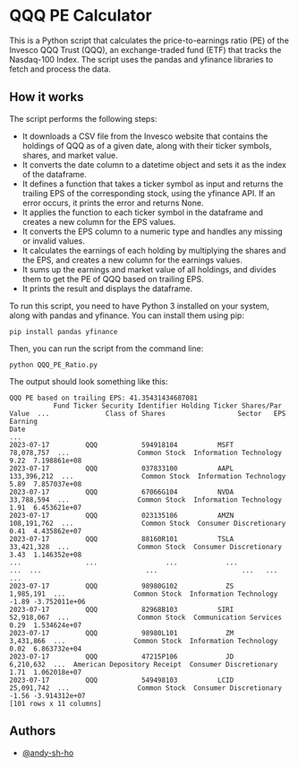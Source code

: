 # QQQ PE Calculator

This is a Python script that calculates the price-to-earnings ratio (PE) of the Invesco QQQ Trust (QQQ), an exchange-traded fund (ETF) that tracks the Nasdaq-100 Index. The script uses the pandas and yfinance libraries to fetch and process the data.

## How it works

The script performs the following steps:
* It downloads a CSV file from the Invesco website that contains the holdings of QQQ as of a given date, along with their ticker symbols, shares, and market value.
* It converts the date column to a datetime object and sets it as the index of the dataframe.
* It defines a function that takes a ticker symbol as input and returns the trailing EPS of the corresponding stock, using the yfinance API. If an error occurs, it prints the error and returns None.
* It applies the function to each ticker symbol in the dataframe and creates a new column for the EPS values.
* It converts the EPS column to a numeric type and handles any missing or invalid values.
* It calculates the earnings of each holding by multiplying the shares and the EPS, and creates a new column for the earnings values.
* It sums up the earnings and market value of all holdings, and divides them to get the PE of QQQ based on trailing EPS.
* It prints the result and displays the dataframe.

To run this script, you need to have Python 3 installed on your system, along with pandas and yfinance. You can install them using pip:
```
pip install pandas yfinance
```
Then, you can run the script from the command line:
```
python QQQ_PE_Ratio.py
```
The output should look something like this:
```
QQQ PE based on trailing EPS: 41.35431434687081
           Fund Ticker Security Identifier Holding Ticker Shares/Par Value  ...              Class of Shares                  Sector   EPS       Earning
Date                                                                        ...
2023-07-17         QQQ           594918104          MSFT        78,078,757  ...                 Common Stock  Information Technology  9.22  7.198861e+08
2023-07-17         QQQ           037833100          AAPL       133,396,212  ...                 Common Stock  Information Technology  5.89  7.857037e+08
2023-07-17         QQQ           67066G104          NVDA        33,788,594  ...                 Common Stock  Information Technology  1.91  6.453621e+07
2023-07-17         QQQ           023135106          AMZN       108,191,762  ...                 Common Stock  Consumer Discretionary  0.41  4.435862e+07
2023-07-17         QQQ           88160R101          TSLA        33,421,328  ...                 Common Stock  Consumer Discretionary  3.43  1.146352e+08
...                ...                 ...            ...              ...  ...                          ...                     ...   ...           ...
2023-07-17         QQQ           98980G102            ZS         1,985,191  ...                 Common Stock  Information Technology -1.89 -3.752011e+06
2023-07-17         QQQ           82968B103          SIRI        52,918,067  ...                 Common Stock  Communication Services  0.29  1.534624e+07
2023-07-17         QQQ           98980L101            ZM         3,431,866  ...                 Common Stock  Information Technology  0.02  6.863732e+04
2023-07-17         QQQ           47215P106            JD         6,210,632  ...  American Depository Receipt  Consumer Discretionary  1.71  1.062018e+07
2023-07-17         QQQ           549498103          LCID        25,091,742  ...                 Common Stock  Consumer Discretionary -1.56 -3.914312e+07
[101 rows x 11 columns]
```

## Authors
- [@andy-sh-ho](https://www.github.com/andy-sh-ho)
